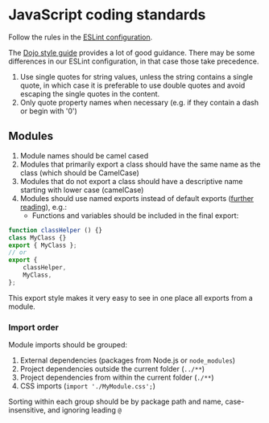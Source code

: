 # JavaScript coding standards

Follow the rules in the [ESLint configuration](https://github.com/mkdecisiondev/lintconfig/blob/master/.eslintrc.js).

The [Dojo style guide](https://github.com/dojo/meta/blob/master/STYLE.md) provides a lot of good guidance. There may be
some differences in our ESLint configuration, in that case those take precedence.

1. Use single quotes for string values, unless the string contains a single quote, in which case it is preferable to use
	double quotes and avoid escaping the single quotes in the content.
1. Only quote property names when necessary (e.g. if they contain a dash or begin with '0')

## Modules

1. Module names should be camel cased
1. Modules that primarily export a class should have the same name as the class (which should be CamelCase)
1. Modules that do not export a class should have a descriptive name starting with lower case (camelCase)
1. Modules should use named exports instead of default exports ([further reading](https://blog.neufund.org/why-we-have-banned-default-exports-and-you-should-do-the-same-d51fdc2cf2ad)), e.g.:
	* Functions and variables should be included in the final export:

```javascript
function classHelper () {}
class MyClass {}
export { MyClass };
// or
export {
	classHelper,
	MyClass,
};
```

This export style makes it very easy to see in one place all exports from a module.

### Import order

Module imports should be grouped:

1. External dependencies (packages from Node.js or `node_modules`)
1. Project dependencies outside the current folder (`../**`)
1. Project dependencies from within the current folder (`./**`)
1. CSS imports (`import './MyModule.css';`)

Sorting within each group should be by package path and name, case-insensitive, and ignoring leading `@`
